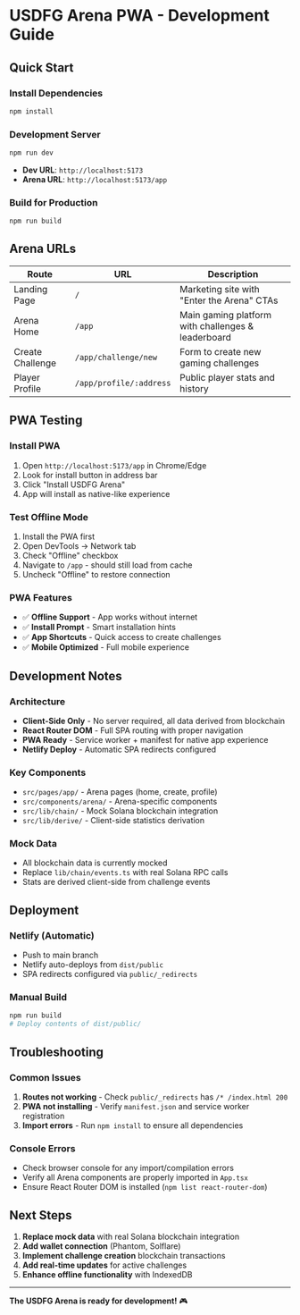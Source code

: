 # USDFG Arena PWA - Development Guide

## Quick Start

### Install Dependencies
```bash
npm install
```

### Development Server
```bash
npm run dev
```
- **Dev URL**: `http://localhost:5173`
- **Arena URL**: `http://localhost:5173/app`

### Build for Production
```bash
npm run build
```

## Arena URLs

| **Route** | **URL** | **Description** |
|-----------|---------|-----------------|
| Landing Page | `/` | Marketing site with "Enter the Arena" CTAs |
| Arena Home | `/app` | Main gaming platform with challenges & leaderboard |
| Create Challenge | `/app/challenge/new` | Form to create new gaming challenges |
| Player Profile | `/app/profile/:address` | Public player stats and history |

## PWA Testing

### Install PWA
1. Open `http://localhost:5173/app` in Chrome/Edge
2. Look for install button in address bar
3. Click "Install USDFG Arena"
4. App will install as native-like experience

### Test Offline Mode
1. Install the PWA first
2. Open DevTools → Network tab
3. Check "Offline" checkbox
4. Navigate to `/app` - should still load from cache
5. Uncheck "Offline" to restore connection

### PWA Features
- ✅ **Offline Support** - App works without internet
- ✅ **Install Prompt** - Smart installation hints
- ✅ **App Shortcuts** - Quick access to create challenges
- ✅ **Mobile Optimized** - Full mobile experience

## Development Notes

### Architecture
- **Client-Side Only** - No server required, all data derived from blockchain
- **React Router DOM** - Full SPA routing with proper navigation
- **PWA Ready** - Service worker + manifest for native app experience
- **Netlify Deploy** - Automatic SPA redirects configured

### Key Components
- `src/pages/app/` - Arena pages (home, create, profile)
- `src/components/arena/` - Arena-specific components
- `src/lib/chain/` - Mock Solana blockchain integration
- `src/lib/derive/` - Client-side statistics derivation

### Mock Data
- All blockchain data is currently mocked
- Replace `lib/chain/events.ts` with real Solana RPC calls
- Stats are derived client-side from challenge events

## Deployment

### Netlify (Automatic)
- Push to main branch
- Netlify auto-deploys from `dist/public`
- SPA redirects configured via `public/_redirects`

### Manual Build
```bash
npm run build
# Deploy contents of dist/public/
```

## Troubleshooting

### Common Issues
1. **Routes not working** - Check `public/_redirects` has `/* /index.html 200`
2. **PWA not installing** - Verify `manifest.json` and service worker registration
3. **Import errors** - Run `npm install` to ensure all dependencies

### Console Errors
- Check browser console for any import/compilation errors
- Verify all Arena components are properly imported in `App.tsx`
- Ensure React Router DOM is installed (`npm list react-router-dom`)

## Next Steps

1. **Replace mock data** with real Solana blockchain integration
2. **Add wallet connection** (Phantom, Solflare)
3. **Implement challenge creation** blockchain transactions
4. **Add real-time updates** for active challenges
5. **Enhance offline functionality** with IndexedDB

---

**The USDFG Arena is ready for development!** 🎮
